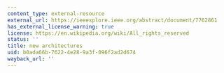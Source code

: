 ```yaml
---
content_type: external-resource
external_url: https://ieeexplore.ieee.org/abstract/document/7762861
has_external_license_warning: true
license: https://en.wikipedia.org/wiki/All_rights_reserved
status: ''
title: new architectures
uid: b0ada66b-7622-4e28-9a3f-096f2ad2d674
wayback_url: ''
---
```

